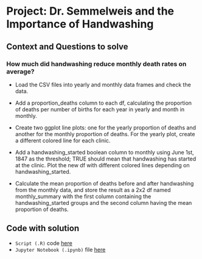 # Project: Dr. Semmelweis and the Importance of Handwashing
## Context and Questions to solve

### How much did handwashing reduce monthly death rates on average?

- Load the CSV files into yearly and monthly data frames and check the data.

- Add a proportion_deaths column to each df, calculating the proportion of deaths per number of births for each year in yearly and month in monthly.

- Create two ggplot line plots: one for the yearly proportion of deaths and another for the monthly proportion of deaths. For the yearly plot, create a different colored line for each clinic.

- Add a handwashing_started boolean column to monthly using June 1st, 1847 as the threshold; TRUE should mean that handwashing has started at the clinic. Plot the new df with different colored lines depending on handwashing_started.

- Calculate the mean proportion of deaths before and after handwashing from the monthly data, and store the result as a 2x2 df named monthly_summary with the first column containing the handwashing_started groups and the second column having the mean proportion of deaths.

## Code with solution
- ```Script (.R)``` code [here](./workspace/handwashing2.R)
- ```Jupyter Notebook (.ipynb)``` file [here](./workspace/notebook.ipynb)
